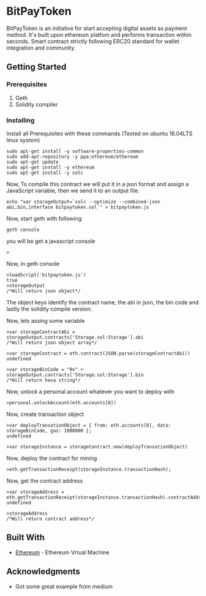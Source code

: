 # BitPayToken

BitPayToken is an initiative for start accepting digital assets as payment method. It's built upon ethereum platfom and performs transaction within seconds. Smart contract strictly following ERC20 standard for wallet integration and community. 

## Getting Started

### Prerequisites

1. Geth
2. Solidity compiler

### Installing

Install all Prerequisites with these commands (Tested on ubuntu 16.04LTS linux system)

```
sudo apt-get install -y software-properties-common
sudo add-apt-repository -y ppa:ethereum/ethereum
sudo apt-get update
sudo apt-get install -y ethereum
sudo apt-get install -y solc
```

Now, To compile this contract we will put it in a json format and assign a JavaScript variable, then we send it to an output file.

```
echo "var storageOutput=`solc --optimize --combined-json abi,bin,interface bitpaytoken.sol`" > bitpaytoken.js
```

Now, start geth with following

```
geth console
```

you will be get a javascript console

```
>
```

Now, in geth console

```
>loadScript('bitpaytoken.js')
true
>storageOutput
/*Will return json object*/
```

The object keys identify the contract name, the abi in json, the bin code and lastly the solidity compile version.

Now, lets assing some variable 

```
>var storageContractAbi = storageOutput.contracts['Storage.sol:Storage'].abi
/*Will return json object array*/

>var storageContract = eth.contract(JSON.parse(storageContractAbi))
undefined

>var storageBinCode = "0x" + storageOutput.contracts['Storage.sol:Storage'].bin
/*Will return hexa string*/
```

Now, unlock a personal account whatever you want to deploy with

```
>personal.unlockAccount(eth.accounts[0])
```

Now, create transaction object

```
>var deployTransationObject = { from: eth.accounts[0], data: storageBinCode, gas: 1000000 };
undefined

>var storageInstance = storageContract.new(deployTransationObject)
```

Now, deploy the contract for mining

```
>eth.getTransactionReceipt(storageInstance.transactionHash);
```

Now, get the contract address

```
>var storageAddress = eth.getTransactionReceipt(storageInstance.transactionHash).contractAddress
undefined

>storageAddress
/*Will return contract address*/
```

## Built With

* [Ethereum](https://github.com/ethereum) - Ethereum Vrtual Machine

## Acknowledgments

* Got some great example from medium

